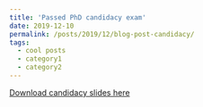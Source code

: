 ```yaml
---
title: 'Passed PhD candidacy exam'
date: 2019-12-10
permalink: /posts/2019/12/blog-post-candidacy/
tags:
  - cool posts
  - category1
  - category2
---
```


[Download candidacy slides here](http://yuanyuangao216.github.io/files/CandidacyPresentation.pdf)
